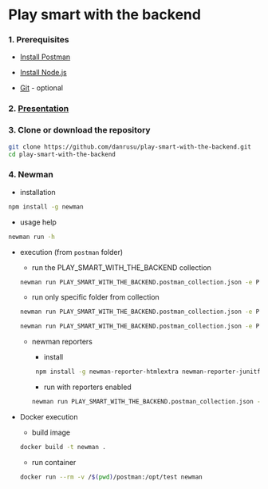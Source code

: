 # Play smart with the backend

### 1. Prerequisites

- [Install Postman](https://www.getpostman.com/downloads/)

- [Install Node.js](https://nodejs.org/en/download/)
- [Git](https://git-scm.com/downloads) - optional

### 2. [Presentation](https://docs.google.com/presentation/d/e/2PACX-1vSKkoE238IsDJx_WZs760ZtcsVynooZTk6yQ9mRXfYlPHkHvFOklIdbque6X6uDUw/pub?start=false&loop=false&delayms=60000)

### 3. Clone or download the repository

```bash
git clone https://github.com/danrusu/play-smart-with-the-backend.git
cd play-smart-with-the-backend
```

### 4. Newman

- installation

```bash
npm install -g newman
```

- usage help

```bash
newman run -h
```

- execution (from `postman` folder)

  - run the PLAY_SMART_WITH_THE_BACKEND collection

  ```bash
  newman run PLAY_SMART_WITH_THE_BACKEND.postman_collection.json -e PLAY_SMART_WITH_THE_BACKEND.postman_environment.json
  ```

  - run only specific folder from collection

  ```bash
  newman run PLAY_SMART_WITH_THE_BACKEND.postman_collection.json -e PLAY_SMART_WITH_THE_BACKEND.postman_environment.json --folder ECHO_SERVICE

  newman run PLAY_SMART_WITH_THE_BACKEND.postman_collection.json -e PLAY_SMART_WITH_THE_BACKEND.postman_environment.json --folder RESTFUL_BOOKER
  ```

  - newman reporters

    - install

    ```bash
     npm install -g newman-reporter-htmlextra newman-reporter-junitfull
    ```

    - run with reporters enabled

    ```bash
    newman run PLAY_SMART_WITH_THE_BACKEND.postman_collection.json -e PLAY_SMART_WITH_THE_BACKEND.postman_environment.json -r json,cli,htmlextra,junitfull
    ```

- Docker execution

  - build image

  ```bash
  docker build -t newman .
  ```

  - run container

  ```bash
  docker run --rm -v /$(pwd)/postman:/opt/test newman
  ```
